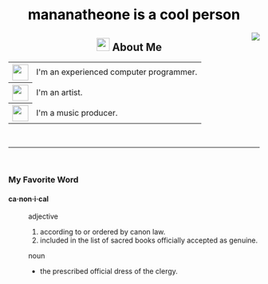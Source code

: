 <h1 align='center' style="color: #000;">mananatheone is a cool person</h1>
<img align="right" src="https://github-readme-stats.vercel.app/api?username=mananatheone">

<h2 align="center"><img src="https://twitter.github.io/twemoji/2/72x72/1f64b-1f3fd.png" width="26em"> About Me</h2>
<table align="center" style="border: none;">
 <tr>
  <th><img src="https://twitter.github.io/twemoji/2/72x72/1f468-1f3fd-200d-1f4bb.png" width="32em"></th>
  <td align="left">I'm an experienced computer programmer.</th>
 </tr>
 <tr>
  <th><img src="https://twitter.github.io/twemoji/2/72x72/1f58c.png" width="32em"></th>
  <td align="left">I'm an artist.</th>
 </tr>
 <tr>
  <th><img src="https://twitter.github.io/twemoji/2/72x72/1f3b5.png" width="32em"></th>
  <td align="left">I'm a music producer.</th>
 </tr>
</table>

<br><hr><br>

<h3>My Favorite Word</h3>
<dl>
  <dt><h4>ca·non·i·cal</h4></dt>
  <dd>
   adjective
   <ol>
    <li>according to or ordered by canon law.</li>
    <li>included in the list of sacred books officially accepted as genuine.</li>
   </ol>
   noun
    <ul>
    <li>the prescribed official dress of the clergy.</li>
   </ul>
  </dd>
</dl>
